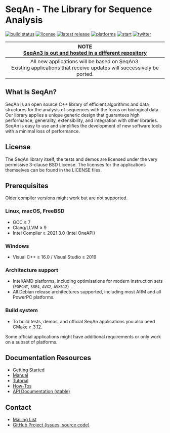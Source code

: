 # SeqAn - The Library for Sequence Analysis

[![build status][1]][2]
[![license][3]][4]
[![latest release][5]][6]
[![platforms][7]][8]
[![start][9]][10]
[![twitter][11]][12]

[1]: https://img.shields.io/github/workflow/status/seqan/seqan/CI%20on%20Linux/develop?style=flat&logo=github&label=SeqAn%20CI "Open GitHub actions page"
[2]: https://github.com/seqan/seqan/actions?query=branch%3Adevelop
[3]: https://img.shields.io/badge/license-BSD-green.svg "Open license file"
[4]: https://github.com/seqan/seqan/blob/develop/LICENSE
[5]: https://img.shields.io/github/release/seqan/seqan.svg "Get the latest release"
[6]: https://github.com/seqan/seqan/releases/latest
[7]: https://img.shields.io/badge/platform-linux%20%7C%20bsd%20%7C%20osx%20%7C%20win-informational.svg "Open our API documentation"
[8]: https://docs.seqan.de/seqan/develop/
[9]: https://img.shields.io/github/stars/seqan/seqan.svg?style=social "See who starred us"
[10]: https://github.com/seqan/seqan/stargazers
[11]: https://img.shields.io/twitter/follow/SeqAnLib.svg?label=follow&style=social "Follow us on Twitter"
[12]: https://twitter.com/seqanlib

| **NOTE <br> [SeqAn3 is out and hosted in a different repository](https://github.com/seqan/seqan3)**                        |
|:--------------------------------------------------------------------------------------------------------------------------:|
| All new applications will be based on SeqAn3. <br> Existing applications that receive updates will successively be ported. |

## What Is SeqAn?

SeqAn is an open source C++ library of efficient algorithms and data structures for the analysis of sequences with the focus on biological data.
Our library applies a unique generic design that guarantees high performance, generality, extensibility, and integration with other libraries.
SeqAn is easy to use and simplifies the development of new software tools with a minimal loss of performance.

## License

The SeqAn library itself, the tests and demos are licensed under the very permissive 3-clause BSD License.
The licenses for the applications themselves can be found in the LICENSE files.

## Prerequisites

Older compiler versions might work but are not supported.

### Linux, macOS, FreeBSD
  * GCC ≥ 7
  * Clang/LLVM ≥ 9
  * Intel Compiler ≥ 2021.3.0 (Intel OneAPI)

### Windows
  * Visual C++ ≥ 16.0 / Visual Studio ≥ 2019

### Architecture support
  * Intel/AMD platforms, including optimisations for modern instruction sets (`POPCNT`, `SSE4`, `AVX2`, `AVX512`)
  * All Debian release architectures supported, including most ARM and all PowerPC platforms.

### Build system
  * To build tests, demos, and official SeqAn applications you also need CMake ≥ 3.12.

Some official applications might have additional requirements or only work on a subset of platforms.

## Documentation Resources

* [Getting Started](https://seqan.readthedocs.io/en/master/Tutorial/GettingStarted)
* [Manual](https://seqan.readthedocs.io/en/master)
* [Tutorial](https://seqan.readthedocs.io/en/master/index.html#tutorials)
* [How-Tos](https://seqan.readthedocs.io/en/master/Tutorial/HowTo)
* [API Documentation (stable)](https://docs.seqan.de/seqan/master/)

## Contact

* [Mailing List](https://lists.fu-berlin.de/listinfo/seqan-dev#subscribe)
* [GitHub Project (issues, source code)](https://github.com/seqan/seqan)
